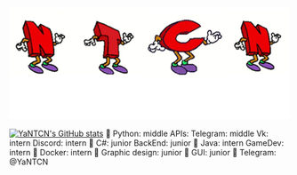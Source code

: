 [![NTCN](https://github.com/NTCN0/NTCN0/blob/main/letter-n.gif?raw=true)](https://github.com/YaNTCN/)

[![YaNTCN's GitHub stats](https://github-readme-stats.vercel.app/api?username=YaNTCN)](https://github.com/anuraghazra/github-readme-stats)
🐍 Python: middle
      APIs: 
         Telegram: middle
         Vk: intern
         Discord: intern
🍎 C#: junior
      BackEnd: junior
🐤 Java: intern
      GameDev: intern
🦈 Docker: intern
🎨 Graphic design: junior
📱 GUI: junior
💬 Telegram: @YaNTCN
